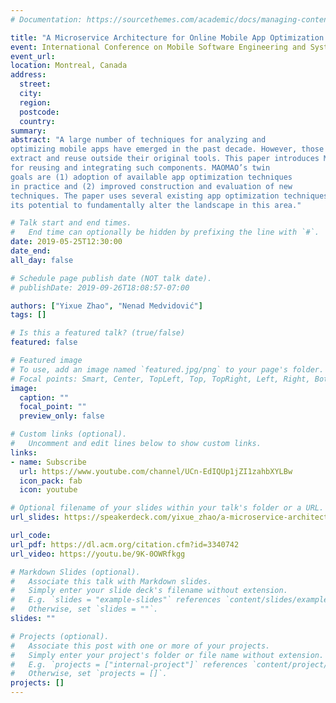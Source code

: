 ```yaml
---
# Documentation: https://sourcethemes.com/academic/docs/managing-content/

title: "A Microservice Architecture for Online Mobile App Optimization (MOBILESoft 2019)"
event: International Conference on Mobile Software Engineering and Systems (MOBILESoft 2019)
event_url:
location: Montreal, Canada
address:
  street:
  city:
  region:
  postcode:
  country:
summary:
abstract: "A large number of techniques for analyzing and
optimizing mobile apps have emerged in the past decade. However, those techniques’ components are notoriously difficult to
extract and reuse outside their original tools. This paper introduces MAOMAO, a microservice-based reference architecture
for reusing and integrating such components. MAOMAO’s twin
goals are (1) adoption of available app optimization techniques
in practice and (2) improved construction and evaluation of new
techniques. The paper uses several existing app optimization techniques to illustrate both the motivation behind MAOMAO and
its potential to fundamentally alter the landscape in this area."

# Talk start and end times.
#   End time can optionally be hidden by prefixing the line with `#`.
date: 2019-05-25T12:30:00
date_end: 
all_day: false

# Schedule page publish date (NOT talk date).
# publishDate: 2019-09-26T18:08:57-07:00

authors: ["Yixue Zhao", "Nenad Medvidović"]
tags: []

# Is this a featured talk? (true/false)
featured: false

# Featured image
# To use, add an image named `featured.jpg/png` to your page's folder. 
# Focal points: Smart, Center, TopLeft, Top, TopRight, Left, Right, BottomLeft, Bottom, BottomRight.
image:
  caption: ""
  focal_point: ""
  preview_only: false

# Custom links (optional).
#   Uncomment and edit lines below to show custom links.
links:
- name: Subscribe
  url: https://www.youtube.com/channel/UCn-EdIQUp1jZI1zahbXYLBw
  icon_pack: fab
  icon: youtube

# Optional filename of your slides within your talk's folder or a URL.
url_slides: https://speakerdeck.com/yixue_zhao/a-microservice-architecture-for-online-mobile-app-optimization

url_code:
url_pdf: https://dl.acm.org/citation.cfm?id=3340742
url_video: https://youtu.be/9K-0OWRfkgg

# Markdown Slides (optional).
#   Associate this talk with Markdown slides.
#   Simply enter your slide deck's filename without extension.
#   E.g. `slides = "example-slides"` references `content/slides/example-slides.md`.
#   Otherwise, set `slides = ""`.
slides: ""

# Projects (optional).
#   Associate this post with one or more of your projects.
#   Simply enter your project's folder or file name without extension.
#   E.g. `projects = ["internal-project"]` references `content/project/deep-learning/index.md`.
#   Otherwise, set `projects = []`.
projects: []
---
```

